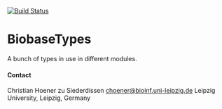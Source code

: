 [![Build Status](https://travis-ci.org/choener/BiobaseTypes.svg?branch=master)](https://travis-ci.org/choener/BiobaseTypes)

# BiobaseTypes

A bunch of types in use in different modules.



#### Contact

Christian Hoener zu Siederdissen
choener@bioinf.uni-leipzig.de
Leipzig University, Leipzig, Germany

